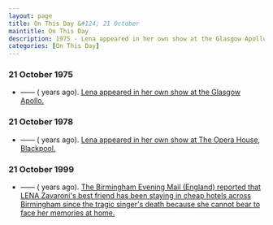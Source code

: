 ```yaml
---
layout: page
title: On This Day &#124; 21 October
maintitle: On This Day
description: 1975 - Lena appeared in her own show at the Glasgow Apollo. 1978 - Lena appeared in her own show at The Opera House, Blackpool. 1999 - The Birmingham Evening Mail (England) reported that LENA Zavaroni's best friend has been staying in cheap hotels across Birmingham since the tragic singer's death because she cannot bear to face her memories at home.
categories: [On This Day]
---
```


### 21 October 1975
* —— (<span id="age1"></span> years ago). [Lena appeared in her own show at the Glasgow Apollo.](/theatre/glasgow%20apollo/1975/10/21/the-lena-zavaroni-show.html)


### 21 October 1978
* —— (<span id="age2"></span> years ago). [Lena appeared in her own show at The Opera House, Blackpool.](/theatre/blackpool%20opera%20house/1978/10/21/the-lena-zavaroni-show.html)

### 21 October 1999
* —— (<span id="age3"></span> years ago). [The Birmingham Evening Mail (England) reported that LENA Zavaroni's best friend has been staying in cheap hotels across Birmingham since the tragic singer's death because she cannot bear to face her memories at home.](/birmingham%20evening%20mail/newspapers/1999/10/21/birmingham-evening-mail.html)

<!-- Script for calculating number of years ago -->
<script>

var dob = '19751021';
var year = Number(dob.substr(0, 4));
var month = Number(dob.substr(4, 2)) - 1;
var day = Number(dob.substr(6, 2));
var today = new Date();
var age1 = today.getFullYear() - year;
if (today.getMonth() < month || (today.getMonth() == month && today.getDate() < day)) {
age1--;
}
document.getElementById("age1").innerHTML=age1;

var dob = '19781021';
var year = Number(dob.substr(0, 4));
var month = Number(dob.substr(4, 2)) - 1;
var day = Number(dob.substr(6, 2));
var today = new Date();
var age2 = today.getFullYear() - year;
if (today.getMonth() < month || (today.getMonth() == month && today.getDate() < day)) {
age2--;
}
document.getElementById("age2").innerHTML=age2;

var dob = '19991021';
var year = Number(dob.substr(0, 4));
var month = Number(dob.substr(4, 2)) - 1;
var day = Number(dob.substr(6, 2));
var today = new Date();
var age3 = today.getFullYear() - year;
if (today.getMonth() < month || (today.getMonth() == month && today.getDate() < day)) {
age3--;
}
document.getElementById("age3").innerHTML=age3;
</script>

